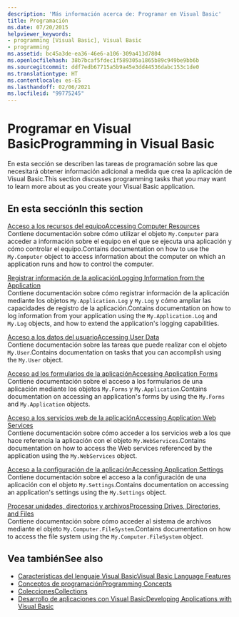 ```yaml
---
description: 'Más información acerca de: Programar en Visual Basic'
title: Programación
ms.date: 07/20/2015
helpviewer_keywords:
- programming [Visual Basic], Visual Basic
- programming
ms.assetid: bc45a3de-ea36-46e6-a106-309a413d7804
ms.openlocfilehash: 38b7bcaf5fdec1f589305a1865b89c949be9bb6b
ms.sourcegitcommit: ddf7edb67715a5b9a45e3dd44536dabc153c1de0
ms.translationtype: HT
ms.contentlocale: es-ES
ms.lasthandoff: 02/06/2021
ms.locfileid: "99775245"
---
```

# <a name="programming-in-visual-basic"></a><span data-ttu-id="3ef15-103">Programar en Visual Basic</span><span class="sxs-lookup"><span data-stu-id="3ef15-103">Programming in Visual Basic</span></span>

<span data-ttu-id="3ef15-104">En esta sección se describen las tareas de programación sobre las que necesitará obtener información adicional a medida que crea la aplicación de Visual Basic.</span><span class="sxs-lookup"><span data-stu-id="3ef15-104">This section discusses programming tasks that you may want to learn more about as you create your Visual Basic application.</span></span>  
  
## <a name="in-this-section"></a><span data-ttu-id="3ef15-105">En esta sección</span><span class="sxs-lookup"><span data-stu-id="3ef15-105">In this section</span></span>  

 [<span data-ttu-id="3ef15-106">Acceso a los recursos del equipo</span><span class="sxs-lookup"><span data-stu-id="3ef15-106">Accessing Computer Resources</span></span>](computer-resources/index.md)  
 <span data-ttu-id="3ef15-107">Contiene documentación sobre cómo utilizar el objeto `My.Computer` para acceder a información sobre el equipo en el que se ejecuta una aplicación y cómo controlar el equipo.</span><span class="sxs-lookup"><span data-stu-id="3ef15-107">Contains documentation on how to use the `My.Computer` object to access information about the computer on which an application runs and how to control the computer.</span></span>  
  
 [<span data-ttu-id="3ef15-108">Registrar información de la aplicación</span><span class="sxs-lookup"><span data-stu-id="3ef15-108">Logging Information from the Application</span></span>](log-info/index.md)  
 <span data-ttu-id="3ef15-109">Contiene documentación sobre cómo registrar información de la aplicación mediante los objetos `My.Application.Log` y `My.Log` y cómo ampliar las capacidades de registro de la aplicación.</span><span class="sxs-lookup"><span data-stu-id="3ef15-109">Contains documentation on how to log information from your application using the `My.Application.Log` and `My.Log` objects, and how to extend the application's logging capabilities.</span></span>  
  
 [<span data-ttu-id="3ef15-110">Acceso a los datos del usuario</span><span class="sxs-lookup"><span data-stu-id="3ef15-110">Accessing User Data</span></span>](accessing-user-data.md)  
 <span data-ttu-id="3ef15-111">Contiene documentación sobre las tareas que puede realizar con el objeto `My.User`.</span><span class="sxs-lookup"><span data-stu-id="3ef15-111">Contains documentation on tasks that you can accomplish using the `My.User` object.</span></span>  
  
 [<span data-ttu-id="3ef15-112">Acceso ad los formularios de la aplicación</span><span class="sxs-lookup"><span data-stu-id="3ef15-112">Accessing Application Forms</span></span>](accessing-application-forms.md)  
 <span data-ttu-id="3ef15-113">Contiene documentación sobre el acceso a los formularios de una aplicación mediante los objetos `My.Forms` y `My.Application`.</span><span class="sxs-lookup"><span data-stu-id="3ef15-113">Contains documentation on accessing an application's forms by using the `My.Forms` and `My.Application` objects.</span></span>  
  
 [<span data-ttu-id="3ef15-114">Acceso a los servicios web de la aplicación</span><span class="sxs-lookup"><span data-stu-id="3ef15-114">Accessing Application Web Services</span></span>](accessing-application-web-services.md)  
 <span data-ttu-id="3ef15-115">Contiene documentación sobre cómo acceder a los servicios web a los que hace referencia la aplicación con el objeto `My.WebServices`.</span><span class="sxs-lookup"><span data-stu-id="3ef15-115">Contains documentation on how to access the Web services referenced by the application using the `My.WebServices` object.</span></span>  
  
 [<span data-ttu-id="3ef15-116">Acceso a la configuración de la aplicación</span><span class="sxs-lookup"><span data-stu-id="3ef15-116">Accessing Application Settings</span></span>](app-settings/index.md)  
 <span data-ttu-id="3ef15-117">Contiene documentación sobre el acceso a la configuración de una aplicación con el objeto `My.Settings`.</span><span class="sxs-lookup"><span data-stu-id="3ef15-117">Contains documentation on accessing an application's settings using the `My.Settings` object.</span></span>  
  
 [<span data-ttu-id="3ef15-118">Procesar unidades, directorios y archivos</span><span class="sxs-lookup"><span data-stu-id="3ef15-118">Processing Drives, Directories, and Files</span></span>](drives-directories-files/index.md)  
 <span data-ttu-id="3ef15-119">Contiene documentación sobre cómo acceder al sistema de archivos mediante el objeto `My.Computer.FileSystem`.</span><span class="sxs-lookup"><span data-stu-id="3ef15-119">Contains documentation on how to access the file system using the `My.Computer.FileSystem` object.</span></span>  
  
## <a name="see-also"></a><span data-ttu-id="3ef15-120">Vea también</span><span class="sxs-lookup"><span data-stu-id="3ef15-120">See also</span></span>

- [<span data-ttu-id="3ef15-121">Características del lenguaje Visual Basic</span><span class="sxs-lookup"><span data-stu-id="3ef15-121">Visual Basic Language Features</span></span>](../../programming-guide/language-features/index.md)
- [<span data-ttu-id="3ef15-122">Conceptos de programación</span><span class="sxs-lookup"><span data-stu-id="3ef15-122">Programming Concepts</span></span>](../../programming-guide/concepts/index.md)
- [<span data-ttu-id="3ef15-123">Colecciones</span><span class="sxs-lookup"><span data-stu-id="3ef15-123">Collections</span></span>](../../programming-guide/concepts/collections.md)
- [<span data-ttu-id="3ef15-124">Desarrollo de aplicaciones con Visual Basic</span><span class="sxs-lookup"><span data-stu-id="3ef15-124">Developing Applications with Visual Basic</span></span>](../index.md)
